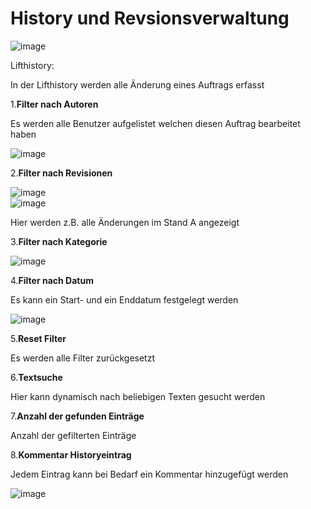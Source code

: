 # History und Revsionsverwaltung

![image](HelpImages/image121.png)  

Lifthistory:

In der Lifthistory werden alle Änderung eines Auftrags erfasst

1.**Filter nach Autoren**

Es werden alle Benutzer aufgelistet welchen diesen Auftrag bearbeitet haben

![image](HelpImages/image122.png)  

2.**Filter nach Revisionen**

![image](HelpImages/image123.png)  
![image](HelpImages/image124.png)  

Hier werden z.B. alle Änderungen im Stand A angezeigt

3.**Filter nach Kategorie**

![image](HelpImages/image125.png) 

4.**Filter nach Datum**

Es kann ein Start- und ein Enddatum festgelegt werden

![image](HelpImages/image126.png) 

5.**Reset Filter**

Es werden alle Filter zurückgesetzt

6.**Textsuche**

Hier kann dynamisch nach beliebigen Texten gesucht werden

7.**Anzahl der gefunden Einträge**

Anzahl der gefilterten Einträge

8.**Kommentar Historyeintrag**

Jedem Eintrag kann bei Bedarf ein Kommentar hinzugefügt werden

![image](HelpImages/image127.png)
